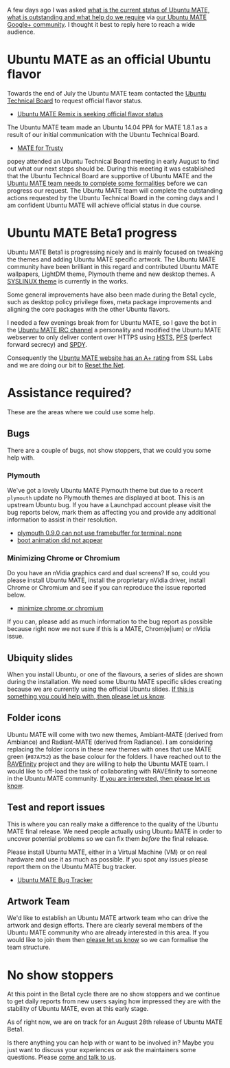 <!--
.. title: Progressing towards Ubuntu MATE Beta1
.. slug: progressing-towards-ubuntu-mate-beta1
.. date: 2014-08-17 11:11:11 UTC
.. tags: Ubuntu,MATE,status
.. link:
.. description:
.. type: text
.. author: Martin Wimpress
-->

A few days ago I was asked [what is the current status of Ubuntu MATE, 
what is outstanding and what help do we require](https://plus.google.com/101312215214323407176/posts/4WefGfx765p)
via [our Ubuntu MATE Google+ community](https://plus.google.com/communities/108331279007926658904).
I thought it best to reply here to reach a wide audience.

# Ubuntu MATE as an official Ubuntu flavor

Towards the end of July the Ubuntu MATE team contacted the
[Ubuntu Technical Board](https://wiki.ubuntu.com/TechnicalBoard)
to request official flavor status.

  * [Ubuntu MATE Remix is seeking official flavor status](https://lists.ubuntu.com/archives/technical-board/2014-July/001979.html)

The Ubuntu MATE team made an Ubuntu 14.04 PPA for MATE 1.8.1 as a
result of our initial communication with the Ubuntu Technical Board.

  * [MATE for Trusty](https://launchpad.net/~ubuntu-mate-dev/+archive/ubuntu/trusty-mate)

popey attended an Ubuntu Technical Board meeting in early August to find
out what our next steps should be. During this meeting it was established
that the Ubuntu Technical Board are supportive of Ubuntu MATE and the
[Ubuntu MATE team needs to complete some formalities](https://lists.ubuntu.com/archives/technical-board/2014-August/001989.html)
before we can progress our request. The Ubuntu MATE team will complete
the outstanding actions requested by the Ubuntu Technical Board in the
coming days and I am confident Ubuntu MATE will achieve official status
in due course.

# Ubuntu MATE Beta1 progress

Ubuntu MATE Beta1 is progressing nicely and is mainly focused on tweaking
the themes and adding Ubuntu MATE specific artwork. The Ubuntu MATE
community have been brilliant in this regard and contributed Ubuntu
MATE wallpapers, LightDM theme, Plymouth theme and new desktop themes.
A [SYSLINUX theme](http://imgur.com/jTEEdGV) is currently in the works.

Some general improvements have also been made during the Beta1 cycle,
such as desktop policy privilege fixes, meta package improvements and 
aligning the core packages with the other Ubuntu flavors.

I needed a few evenings break from for Ubuntu MATE, so I gave the bot
in the [Ubuntu MATE IRC channel](/irc/) a personality and modified the
Ubuntu MATE webserver to only deliver content over HTTPS using
[HSTS](https://en.wikipedia.org/wiki/HTTP_Strict_Transport_Security), 
[PFS](https://www.eff.org/deeplinks/2013/08/pushing-perfect-forward-secrecy-important-web-privacy-protection)
(perfect forward secrecy) and [SPDY](http://en.wikipedia.org/wiki/SPDY).

Consequently the [Ubuntu MATE website has an A+ rating](https://www.ssllabs.com/ssltest/analyze.html?d=ubuntu-mate.org)
from SSL Labs and we are doing our bit to [Reset the Net](https://www.resetthenet.org/).

# Assistance required?

These are the areas where we could use some help.

## Bugs

There are a couple of bugs, not show stoppers, that we could you some
help with.

### Plymouth

We've got a lovely Ubuntu MATE Plymouth theme but due to a recent
`plymouth` update no Plymouth themes are displayed at boot. This is an
upstream Ubuntu bug. If you have a Launchpad account please visit the
bug reports below, mark them as affecting you and provide any additional
information to assist in their resolution.

  * [plymouth 0.9.0 can not use framebuffer for terminal: none](https://bugs.launchpad.net/ubuntu/+source/plymouth/+bug/1356513)
  * [boot animation did not appear](https://bugs.launchpad.net/ubuntu/+source/plymouth/+bug/1343841)

### Minimizing Chrome or Chromium

Do you have an nVidia graphics card and dual screens? If so, could you
please install Ubuntu MATE, install the proprietary nVidia driver,
install Chrome or Chromium and see if you can reproduce the issue reported below.

  * [minimize chrome or chromium](https://bugs.launchpad.net/ubuntu-mate/+bug/1354826)

If you can, please add as much information to the bug report as possible
because right now we not sure if this is a MATE, Chrom(e|ium) or
nVidia issue.

## Ubiquity slides

When you install Ubuntu, or one of the flavours, a series of slides
are shown during the installation. We need some Ubuntu MATE specific
slides creating because we are currently using the official Ubuntu
slides. [If this is something you could help with, then please let us know](/community/).

## Folder icons

Ubuntu MATE will come with two new themes, Ambiant-MATE (derived from Ambiance)
and Radiant-MATE (derived from Radiance). I am considering replacing the
folder icons in these new themes with ones that use MATE green (`#87A752`)
as the base colour for the folders. I have reached out to the
[RAVEfinity](http://www.ravefinity.com/) project and they are willing to
help the Ubuntu MATE team. I would like to off-load the task of
collaborating with RAVEfinity to someone in the Ubuntu MATE community.
[If you are interested, then please let us know](/community/).

## Test and report issues

This is where you can really make a difference to the quality of the
Ubuntu MATE final release. We need people actually using Ubuntu MATE in
order to uncover potential problems so we can fix them *before* the
final release.

Please install Ubuntu MATE, either in a Virtual Machine (VM) or on real hardware and use
it as much as possible. If you spot any issues please report them on the
Ubuntu MATE bug tracker. 

  * [Ubuntu MATE Bug Tracker](https://bugs.launchpad.net/ubuntu-mate)

## Artwork Team

We'd like to establish an Ubuntu MATE artwork team who can drive the 
artwork and design efforts. There are clearly several members of the
Ubuntu MATE community who are already interested in this area. If you
would like to join them then [please let us know](/communty/) so we can
formalise the team structure.

# No show stoppers

At this point in the Beta1 cycle there are no show stoppers and we
continue to get daily reports from new users saying how impressed they
are with the stability of Ubuntu MATE, even at this early stage.

As of right now, we are on track for an August 28th release of Ubuntu
MATE Beta1.

Is there anything you can help with or want to be involved in? Maybe you
just want to discuss your experiences or ask the maintainers some questions.
Please [come and talk to us](/community/).
